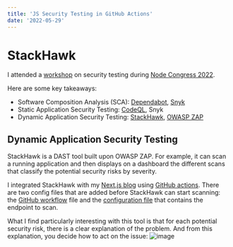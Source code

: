 ```yaml
---
title: 'JS Security Testing in GitHub Actions'
date: '2022-05-29'
---
```


# StackHawk

I attended a [workshop](https://portal.gitnation.org/contents/js-security-testing-in-github-actions-631) on security testing during [Node Congress 2022](https://portal.gitnation.org/events/node-congress-2022).

Here are some key takeaways:
- Software Composition Analysis (SCA): [Dependabot](https://github.com/dependabot), [Snyk](https://snyk.io/)
- Static Application Security Testing: [CodeQL](https://github.com/github/codeql), Snyk
- Dynamic Application Security Testing: [StackHawk](https://www.stackhawk.com/), [OWASP ZAP](https://www.zaproxy.org/)

## Dynamic Application Security Testing

StackHawk is a DAST tool built upon OWASP ZAP. For example, it can scan a running application and then displays on a dashboard the different scans that classify the potential security risks by severity. 

I integrated StackHawk with my [Next.js blog](https://github.com/pfongkye/nextjs-blog) using [GitHub actions](https://docs.stackhawk.com/continuous-integration/github-actions.html).
There are two config files that are added before StackHawk can start scanning: the [GitHub workflow](https://github.com/pfongkye/nextjs-blog/blob/main/.github/workflows/hawkscan.yml) file and the [configuration file](https://github.com/pfongkye/nextjs-blog/blob/main/stackhawk.yml) that contains the endpoint to scan. 

What I find particularly interesting with this tool is that for each potential security risk, there is a clear explanation of the problem. And from this explanation, you decide how to act on the issue:
![image](https://user-images.githubusercontent.com/1062699/170891632-feddaf85-d814-4f67-9ac4-cfca7a0a2c7e.png)
